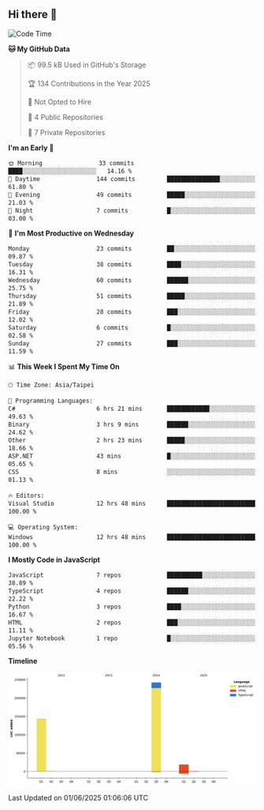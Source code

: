 ## Hi there 👋

<!--
**Latisha19/Latisha19** is a ✨ _special_ ✨ repository because its `README.md` (this file) appears on your GitHub profile.

Here are some ideas to get you started:

- 🔭 I’m currently working on ...
- 🌱 I’m currently learning ...
- 👯 I’m looking to collaborate on ...
- 🤔 I’m looking for help with ...
- 💬 Ask me about ...
- 📫 How to reach me: ...
- 😄 Pronouns: ...
- ⚡ Fun fact: ...
-->

<!--START_SECTION:waka-->
![Code Time](http://img.shields.io/badge/Code%20Time-1%2C558%20hrs%2022%20mins-blue)

**🐱 My GitHub Data** 

> 📦 99.5 kB Used in GitHub's Storage 
 > 
> 🏆 134 Contributions in the Year 2025
 > 
> 🚫 Not Opted to Hire
 > 
> 📜 4 Public Repositories 
 > 
> 🔑 7 Private Repositories 
 > 
**I'm an Early 🐤** 

```text
🌞 Morning                33 commits          ████░░░░░░░░░░░░░░░░░░░░░   14.16 % 
🌆 Daytime                144 commits         ███████████████░░░░░░░░░░   61.80 % 
🌃 Evening                49 commits          █████░░░░░░░░░░░░░░░░░░░░   21.03 % 
🌙 Night                  7 commits           █░░░░░░░░░░░░░░░░░░░░░░░░   03.00 % 
```
📅 **I'm Most Productive on Wednesday** 

```text
Monday                   23 commits          ██░░░░░░░░░░░░░░░░░░░░░░░   09.87 % 
Tuesday                  38 commits          ████░░░░░░░░░░░░░░░░░░░░░   16.31 % 
Wednesday                60 commits          ██████░░░░░░░░░░░░░░░░░░░   25.75 % 
Thursday                 51 commits          █████░░░░░░░░░░░░░░░░░░░░   21.89 % 
Friday                   28 commits          ███░░░░░░░░░░░░░░░░░░░░░░   12.02 % 
Saturday                 6 commits           █░░░░░░░░░░░░░░░░░░░░░░░░   02.58 % 
Sunday                   27 commits          ███░░░░░░░░░░░░░░░░░░░░░░   11.59 % 
```


📊 **This Week I Spent My Time On** 

```text
🕑︎ Time Zone: Asia/Taipei

💬 Programming Languages: 
C#                       6 hrs 21 mins       ████████████░░░░░░░░░░░░░   49.63 % 
Binary                   3 hrs 9 mins        ██████░░░░░░░░░░░░░░░░░░░   24.62 % 
Other                    2 hrs 23 mins       █████░░░░░░░░░░░░░░░░░░░░   18.66 % 
ASP.NET                  43 mins             █░░░░░░░░░░░░░░░░░░░░░░░░   05.65 % 
CSS                      8 mins              ░░░░░░░░░░░░░░░░░░░░░░░░░   01.13 % 

🔥 Editors: 
Visual Studio            12 hrs 48 mins      █████████████████████████   100.00 % 

💻 Operating System: 
Windows                  12 hrs 48 mins      █████████████████████████   100.00 % 
```

**I Mostly Code in JavaScript** 

```text
JavaScript               7 repos             ██████████░░░░░░░░░░░░░░░   38.89 % 
TypeScript               4 repos             ██████░░░░░░░░░░░░░░░░░░░   22.22 % 
Python                   3 repos             ████░░░░░░░░░░░░░░░░░░░░░   16.67 % 
HTML                     2 repos             ███░░░░░░░░░░░░░░░░░░░░░░   11.11 % 
Jupyter Notebook         1 repo              █░░░░░░░░░░░░░░░░░░░░░░░░   05.56 % 
```



**Timeline**

![Lines of Code chart](https://raw.githubusercontent.com/Latisha19/Latisha19/main/assets/bar_graph.png)


 Last Updated on 01/06/2025 01:06:06 UTC
<!--END_SECTION:waka-->
